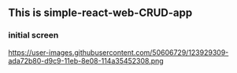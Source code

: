 ## This is simple-react-web-CRUD-app

### initial screen
https://user-images.githubusercontent.com/50606729/123929309-ada72b80-d9c9-11eb-8e08-114a35452308.png

